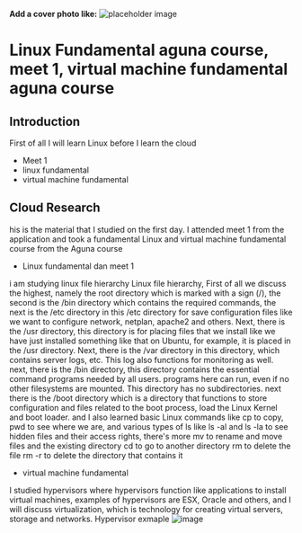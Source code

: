 **Add a cover photo like:**
![placeholder image](https://via.placeholder.com/1200x600)

# Linux Fundamental aguna course, meet 1, virtual machine fundamental aguna course

## Introduction
First of all I will learn Linux before I learn the cloud

- Meet 1
- linux fundamental
- virtual machine fundamental

## Cloud Research
his is the material that I studied on the first day. I attended meet 1 from the application and took a fundamental Linux and virtual machine fundamental course from the Aguna course
- Linux fundamental dan meet 1 

i am studying linux file hierarchy Linux file hierarchy, First of all we discuss the highest, namely the root directory which is marked with a sign (/), the second is the /bin directory which contains the required commands, the next is the /etc directory in this /etc directory for save configuration files like we want to configure network, netplan, apache2 and others. Next, there is the /usr directory, this directory is for placing files that we install like we have just installed something like that on Ubuntu, for example, it is placed in the /usr directory. Next, there is the /var directory in this directory, which contains server logs, etc. This log also functions for monitoring as well. next, there is the /bin directory, this directory contains the essential command programs needed by all users. programs here can run, even if no other filesystems are mounted. This directory has no subdirectories. next there is the /boot directory which is a directory that functions to store configuration and files related to the boot process, load the Linux Kernel and boot loader. and I also learned basic Linux commands like cp to copy, pwd to see where we are, and various types of ls like ls -al and ls -la to see hidden files and their access rights, there's more mv to rename and move files and the existing directory cd to go to another directory rm to delete the file rm -r to delete the directory that contains it



- virtual machine fundamental 

I studied hypervisors where hypervisors function like applications to install virtual machines, examples of hypervisors are ESX, Oracle and others, and I will discuss virtualization, which is technology for creating virtual servers, storage and networks.
Hypervisor exmaple
![image](https://user-images.githubusercontent.com/121011336/211964735-09617787-7e63-4442-9f6e-69100c88e337.png)

